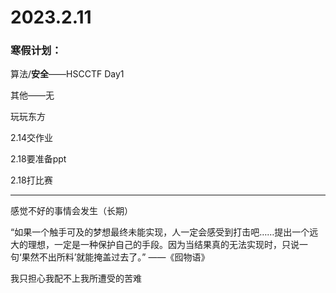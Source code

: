 # 2023.2.11

### 寒假计划：

算法/**安全**——HSCCTF Day1

其他——无

玩玩东方

2.14交作业

2.18要准备ppt

2.18打比赛

------

感觉不好的事情会发生（长期）

“如果一个触手可及的梦想最终未能实现，人一定会感受到打击吧……提出一个远大的理想，一定是一种保护自己的手段。因为当结果真的无法实现时，只说一句‘果然不出所料’就能掩盖过去了。” ——《囮物语》

我只担心我配不上我所遭受的苦难

